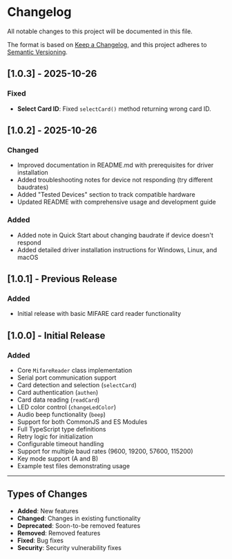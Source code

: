 # Changelog

All notable changes to this project will be documented in this file.

The format is based on [Keep a Changelog](https://keepachangelog.com/en/1.0.0/),
and this project adheres to [Semantic Versioning](https://semver.org/spec/v2.0.0.html).

## [1.0.3] - 2025-10-26

### Fixed
- **Select Card ID**: Fixed `selectCard()` method returning wrong card ID.

## [1.0.2] - 2025-10-26

### Changed
- Improved documentation in README.md with prerequisites for driver installation
- Added troubleshooting notes for device not responding (try different baudrates)
- Added "Tested Devices" section to track compatible hardware
- Updated README with comprehensive usage and development guide

### Added
- Added note in Quick Start about changing baudrate if device doesn't respond
- Added detailed driver installation instructions for Windows, Linux, and macOS

## [1.0.1] - Previous Release

### Added
- Initial release with basic MIFARE card reader functionality

## [1.0.0] - Initial Release

### Added
- Core `MifareReader` class implementation
- Serial port communication support
- Card detection and selection (`selectCard`)
- Card authentication (`authen`)
- Card data reading (`readCard`)
- LED color control (`changeLedColor`)
- Audio beep functionality (`beep`)
- Support for both CommonJS and ES Modules
- Full TypeScript type definitions
- Retry logic for initialization
- Configurable timeout handling
- Support for multiple baud rates (9600, 19200, 57600, 115200)
- Key mode support (A and B)
- Example test files demonstrating usage

---

## Types of Changes

- **Added**: New features
- **Changed**: Changes in existing functionality
- **Deprecated**: Soon-to-be removed features
- **Removed**: Removed features
- **Fixed**: Bug fixes
- **Security**: Security vulnerability fixes
